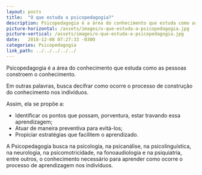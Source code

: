 ```yaml
---
layout: posts
title:  "O que estuda a psicopedagogia?"
description: Psicopedagogia é a área do conhecimento que estuda como as pessoas constroem o conhecimento. Em outras palavras, busca decifrar como ocorre o processo de construção do conhecimento nos indivíduos...
picture-horizontal: /assets/images/o-que-estuda-a-psicopedagogia.jpg
picture-vertical: /assets/images/o-que-estuda-a-psicopedagogia.jpg
date:   2018-12-08 07:27:33 -0300
categories: Psicopedagogia
link_path: ../../../../../
---
```

Psicopedagogia é a área do conhecimento que estuda como as pessoas constroem o conhecimento.

Em outras palavras, busca decifrar como ocorre o processo de construção do conhecimento nos indivíduos.

Assim, ela se propõe a:
* Identificar os pontos que possam, porventura, estar travando essa aprendizagem;
* Atuar de maneira preventiva para evitá-los;
* Propiciar estratégias que facilitem o aprendizado.

A Psicopedagogia busca na psicologia, na psicanálise, na psicolinguística, na neurologia, na psicomotricidade, na fonoaudiologia e na psiquiatria, entre outros, o conhecimento necessário para aprender como ocorre o processo de aprendizagem nos indivíduos.
